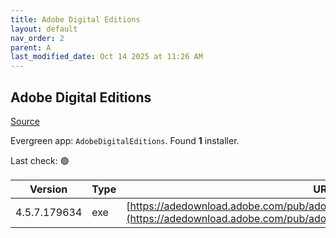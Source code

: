 ```yaml
---
title: Adobe Digital Editions
layout: default
nav_order: 2
parent: A
last_modified_date: Oct 14 2025 at 11:26 AM
---
```


## Adobe Digital Editions

[Source](https://www.adobe.com/solutions/ebook/digital-editions.html)

Evergreen app: `AdobeDigitalEditions`. Found **1** installer.

Last check: 🟢

| Version      | Type | URI                                                                                                                                                            |
| ------------ | ---- | -------------------------------------------------------------------------------------------------------------------------------------------------------------- |
| 4.5.7.179634 | exe  | [https://adedownload.adobe.com/pub/adobe/digitaleditions/ADE_4.5_Installer.exe](https://adedownload.adobe.com/pub/adobe/digitaleditions/ADE_4.5_Installer.exe) |
